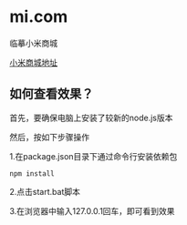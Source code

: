 # mi.com
临摹小米商城

<a href="https://www.mi.com/" target="_blank">小米商城地址</a>

## 如何查看效果？
首先，要确保电脑上安装了较新的node.js版本

然后，按如下步骤操作

1.在package.json目录下通过命令行安装依赖包
<pre><code>npm install</code></pre>

2.点击start.bat脚本

3.在浏览器中输入127.0.0.1回车，即可看到效果
